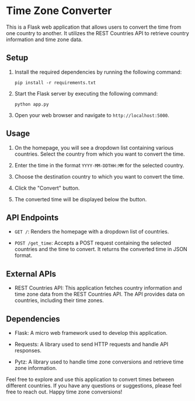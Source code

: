 # Time Zone Converter

This is a Flask web application that allows users to convert the time from one country to another. It utilizes the REST Countries API to retrieve country information and time zone data.

## Setup

1. Install the required dependencies by running the following command:

   ```
   pip install -r requirements.txt
   ```

2. Start the Flask server by executing the following command:

   ```
   python app.py
   ```

3. Open your web browser and navigate to `http://localhost:5000`.

## Usage

1. On the homepage, you will see a dropdown list containing various countries. Select the country from which you want to convert the time.

2. Enter the time in the format `YYYY-MM-DDTHH:MM` for the selected country.

3. Choose the destination country to which you want to convert the time.

4. Click the "Convert" button.

5. The converted time will be displayed below the button.

## API Endpoints

- `GET /`: Renders the homepage with a dropdown list of countries.

- `POST /get_time`: Accepts a POST request containing the selected countries and the time to convert. It returns the converted time in JSON format.

## External APIs

- REST Countries API: This application fetches country information and time zone data from the REST Countries API. The API provides data on countries, including their time zones.

## Dependencies

- Flask: A micro web framework used to develop this application.

- Requests: A library used to send HTTP requests and handle API responses.

- Pytz: A library used to handle time zone conversions and retrieve time zone information.

Feel free to explore and use this application to convert times between different countries. If you have any questions or suggestions, please feel free to reach out. Happy time zone conversions!
